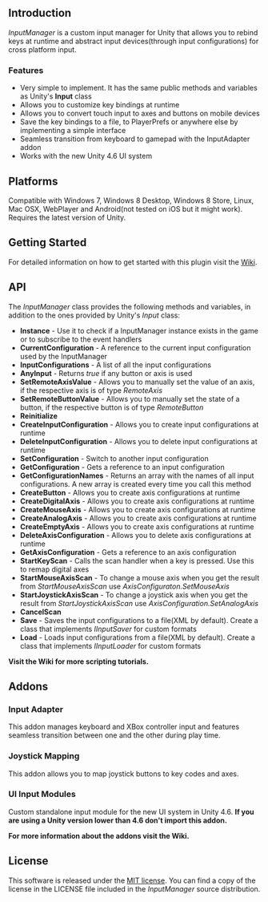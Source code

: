 ## Introduction
*InputManager* is a custom input manager for Unity that allows you to rebind keys at runtime and abstract input devices(through input configurations) for cross platform input.

### Features
- Very simple to implement. It has the same public methods and variables as Unity's **Input** class
- Allows you to customize key bindings at runtime
- Allows you to convert touch input to axes and buttons on mobile devices
- Save the key bindings to a file, to PlayerPrefs or anywhere else by implementing a simple interface
- Seamless transition from keyboard to gamepad with the InputAdapter addon
- Works with the new Unity 4.6 UI system

## Platforms
Compatible with Windows 7, Windows 8 Desktop, Windows 8 Store, Linux, Mac OSX, WebPlayer and Android(not tested on iOS but it might work). Requires the latest version of Unity.

## Getting Started
For detailed information on how to get started with this plugin visit the [Wiki](https://github.com/daemon3000/InputManager/wiki/Getting-Started).

## API
The *InputManager* class provides the following methods and variables, in addition to the ones provided by Unity's *Input* class:

- **Instance** - Use it to check if a InputManager instance exists in the game or to subscribe to the event handlers
- **CurrentConfiguration** - A reference to the current input configuration used by the InputManager
- **InputConfigurations** - A list of all the input configurations
- **AnyInput** - Returns *true* if any button or axis is used
- **SetRemoteAxisValue** - Allows you to manually set the value of an axis, if the respective axis is of type *RemoteAxis*
- **SetRemoteButtonValue** - Allows you to manually set the state of a button, if the respective button is of type *RemoteButton*
- **Reinitialize**
- **CreateInputConfiguration** - Allows you to create input configurations at runtime
- **DeleteInputConfiguration** - Allows you to delete input configurations at runtime
- **SetConfiguration** - Switch to another input configuration
- **GetConfiguration** - Gets a reference to an input configuration
- **GetConfigurationNames** - Returns an array with the names of all input configurations. A new array is created every time you call this method
- **CreateButton** - Allows you to create axis configurations at runtime
- **CreateDigitalAxis** - Allows you to create axis configurations at runtime
- **CreateMouseAxis** - Allows you to create axis configurations at runtime
- **CreateAnalogAxis** - Allows you to create axis configurations at runtime
- **CreateEmptyAxis** - Allows you to create axis configurations at runtime
- **DeleteAxisConfiguration** - Allows you to delete axis configurations at runtime
- **GetAxisConfiguration** - Gets a reference to an axis configuration
- **StartKeyScan** - Calls the scan handler when a key is pressed. Use this to remap digital axes
- **StartMouseAxisScan** - To change a mouse axis when you get the result from *StartMouseAxisScan* use *AxisConfiguraton.SetMouseAxis*
- **StartJoystickAxisScan** - To change a joystick axis when you get the result from *StartJoystickAxisScan* use *AxisConfiguration.SetAnalogAxis*
- **CancelScan**
- **Save** - Saves the input configurations to a file(XML by default). Create a class that implements *IInputSaver* for custom formats
- **Load** - Loads input configurations from a file(XML by default). Create a class that implements *IInputLoader* for custom formats

**Visit the Wiki for more scripting tutorials.**

## Addons
### Input Adapter
This addon manages keyboard and XBox controller input and features seamless transition between one and the other during play time.

### Joystick Mapping
This addon allows you to map joystick buttons to key codes and axes.

### UI Input Modules
Custom standalone input module for the new UI system in Unity 4.6.
**If you are using a Unity version lower than 4.6 don't import this addon.**

**For more information about the addons visit the Wiki.**

## License
This software is released under the [MIT license](http://opensource.org/licenses/MIT). You can find a copy of the license in the LICENSE file included in the *InputManager* source distribution.
